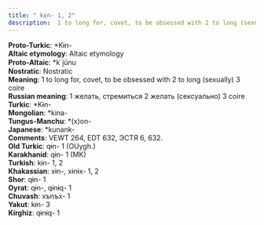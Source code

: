 ```yaml
---
title: " kɨn- 1, 2"
description:  1 to long for, covet, to be obsessed with 2 to long (sexually) 3 coire
---
```


<strong>Proto-Turkic</strong>:  *Kɨn-<br>
<strong>Altaic etymology</strong>:  Altaic etymology<br>
<strong> Proto-Altaic</strong>:  *k`i̯ŭnu<br>
<strong>Nostratic</strong>:  Nostratic<br>
<strong>Meaning</strong>:  1 to long for, covet, to be obsessed with 2 to long (sexually) 3 coire<br>
<strong>Russian meaning</strong>:  1 желать, стремиться 2 желать (сексуально) 3 coire<br>
<strong>Turkic</strong>:  *Kɨn-<br>
<strong>Mongolian</strong>:  *kina-<br>
<strong>Tungus-Manchu</strong>:  *(x)on-<br>
<strong>Japanese</strong>:  *kunank-<br>
<strong>Comments</strong>:  VEWT 264, EDT 632, ЭСТЯ 6, 632.<br>
<strong>Old Turkic</strong>:  qɨn- 1 (OUygh.)<br>
<strong>Karakhanid</strong>:  qɨn- 1 (MK)<br>
<strong>Turkish</strong>:  kɨn- 1, 2<br>
<strong>Khakassian</strong>:  xɨn-, xɨnɨx- 1, 2<br>
<strong>Shor</strong>:  qɨn- 1<br>
<strong>Oyrat</strong>:  qɨn-, qɨnɨq- 1<br>
<strong>Chuvash</strong>:  xъnъx- 1<br>
<strong>Yakut</strong>:  kɨn- 3<br>
<strong>Kirghiz</strong>:  qɨnɨq- 1<br>


